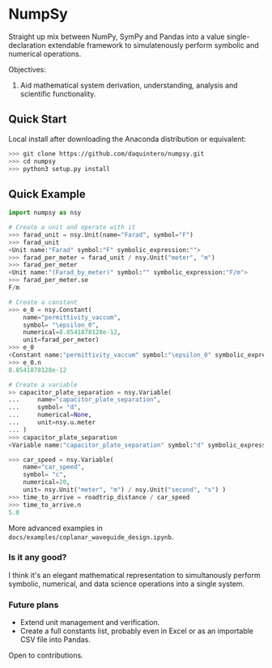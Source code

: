 # NumpSy

Straight up mix between NumPy, SymPy and Pandas into a value single-declaration extendable framework to simulatenously perform symbolic and numerical operations.

Objectives:
1. Aid mathematical system derivation, understanding, analysis and scientific functionality. 


## Quick Start

Local install after downloading the Anaconda distribution or equivalent:
```bash
>>> git clone https://github.com/daquintero/numpsy.git
>>> cd numpsy
>>> python3 setup.py install
```

## Quick Example
```py
import numpsy as nsy

# Create a unit and operate with it
>>> farad_unit = nsy.Unit(name="Farad", symbol="F")
>>> farad_unit
<Unit name:"Farad" symbol:"F" symbolic_expression:"">
>>> farad_per_meter = farad_unit / nsy.Unit("meter", "m")
>>> farad_per_meter
<Unit name:"(Farad_by_meter)" symbol:"" symbolic_expression:"F/m">
>>> farad_per_meter.se
F/m

# Create a constant
>>> e_0 = nsy.Constant(
    name="permittivity_vaccum",
    symbol= "\epsilon_0",
    numerical=8.8541878128e-12,
    unit=farad_per_meter)
>>> e_0
<Constant name:"permittivity_vaccum" symbol:"\epsilon_0" symbolic_expression:"None" numerical:"8.8541878128e-12" unit:"<Unit name:"(Farad_by_meter)" symbol:"" symbolic_expression:"F/m">">
>>> e_0.n
8.8541878128e-12

# Create a variable
>> capacitor_plate_separation = nsy.Variable(
...     name="capacitor_plate_separation",
...     symbol= "d",
...     numerical=None,
...     unit=nsy.u.meter
... )
>>> capacitor_plate_separation
<Variable name:"capacitor_plate_separation" symbol:"d" symbolic_expression:"None" numerical:"None" unit:"<Unit name:"Meter" symbol:"m" symbolic_expression:"">">

>>> car_speed = nsy.Variable(
    name="car_speed",
    symbol= "c",
    numerical=20,
    unit= nsy.Unit("meter", "m") / nsy.Unit("second", "s") )
>>> time_to_arrive = roadtrip_distance / car_speed
>>> time_to_arrive.n
5.0

```
More advanced examples in `docs/examples/coplanar_waveguide_design.ipynb`.


### Is it any good?
I think it's an elegant mathematical representation to simultanously perform symbolic, numerical, and data science operations into a single system.

### Future plans
* Extend unit management and verification.
* Create a full constants list, probably even in Excel or as an importable CSV file into Pandas.

Open to contributions.
